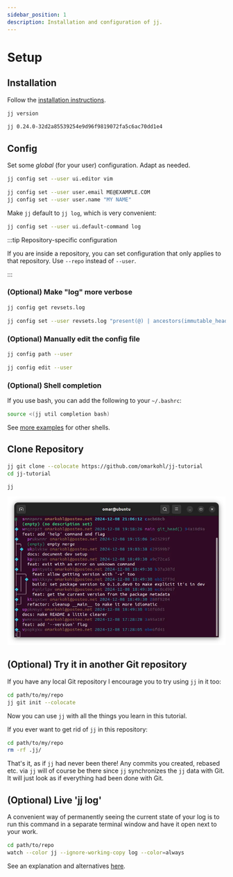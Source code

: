 ```yaml
---
sidebar_position: 1
description: Installation and configuration of jj.
---
```

# Setup

## Installation

Follow the [installation instructions](https://martinvonz.github.io/jj/latest/install-and-setup/).

```bash title="Run"
jj version
```

```bash title="Expected output (similar)"
jj 0.24.0-32d2a85539254e9d96f9819072fa5c6ac70dd1e4
```


## Config

Set some _global_ (for your user) configuration. Adapt as needed.

```bash title="Set your preferred text editor"
jj config set --user ui.editor vim
```

```bash title="Set email and name"
jj config set --user user.email ME@EXAMPLE.COM
jj config set --user user.name "MY NAME"
```

Make `jj` default to `jj log`, which is very convenient:

```bash
jj config set --user ui.default-command log
```

:::tip Repository-specific configuration

If you are inside a repository, you can set configuration that only applies to
that repository. Use `--repo` instead of `--user`.

:::


### (Optional) Make "log" more verbose

```bash title="Get the default value"
jj config get revsets.log
```

```bash title="Change the value"
jj config set --user revsets.log "present(@) | ancestors(immutable_heads().., 7) | present(trunk())"
```


### (Optional) Manually edit the config file

```bash title="See location of config file"
jj config path --user
```

```bash title="Open the config file in an editor"
jj config edit --user
```


### (Optional) Shell completion

If you use bash, you can add the following to your `~/.bashrc`:

```bash
source <(jj util completion bash)
```

See [more
examples](https://martinvonz.github.io/jj/latest/install-and-setup/#command-line-completion)
for other shells.


## Clone Repository

```bash title="Clone the repository"
jj git clone --colocate https://github.com/omarkohl/jj-tutorial
cd jj-tutorial
```

```bash title="See the log (history)"
jj
```

![Log output](./log.webp)


## (Optional) Try it in another Git repository

If you have any local Git repository I encourage you to try using `jj` in it too:

```bash
cd path/to/my/repo
jj git init --colocate
```

Now you can use `jj` with all the things you learn in this tutorial.

If you ever want to get rid of `jj` in this repository:

```bash
cd path/to/my/repo
rm -rf .jj/
```

That's it, as if `jj` had never been there! Any commits you created, rebased
etc. via `jj` will of course be there since `jj` synchronizes the `jj` data
with Git. It will just look as if everything had been done with Git.


## (Optional) Live 'jj log'

A convenient way of permanently seeing the current state of your log is to run
this command in a separate terminal window and have it open next to your work.

```bash
cd path/to/repo
watch --color jj --ignore-working-copy log --color=always
```

See an explanation and alternatives
[here](https://martinvonz.github.io/jj/latest/FAQ/#can-i-monitor-how-jj-log-evolves).
